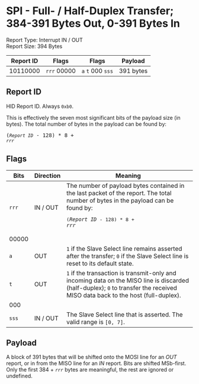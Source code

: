 
# SPI - Full- / Half-Duplex Transfer; 384-391 Bytes Out, 0-391 Bytes In
Report Type: Interrupt IN / OUT<br />
Report Size: 394 Bytes

| Report ID | Flags | Flags | Payload |
|-----------|-------|-------|---------|
| 10110000 | `rrr`&nbsp;00000 | `a`&nbsp;`t`&nbsp;000&nbsp;`sss` | 391 bytes |

## Report ID
HID Report ID.  Always `0xb0`.

This is effectively the seven most significant bits of the payload size (in bytes).  The total number of bytes in the payload can be found by: <pre>(*`Report ID`* - 128) * 8 + *`rrr`*</pre>

## Flags
| Bits  | Direction | Meaning |
|-------|-----------|---------|
| `rrr` | IN / OUT  | The number of payload bytes contained in the last packet of the report.  The total number of bytes in the payload can be found by: <pre>(*`Report ID`* - 128) * 8 + *`rrr`*</pre> |
| 00000 |          |                                                                       |
| `a`   | OUT      | `1` if the Slave Select line remains asserted after the transfer; `0` if the Slave Select line is reset to its default state. |
| `t`   | OUT      | `1` if the transaction is transmit-only and incoming data on the MISO line is discarded (half-duplex); `0` to transfer the received MISO data back to the host (full-duplex). |
| 000   |          |                                                                       |
| `sss` | IN / OUT | The Slave Select line that is asserted.  The valid range is `[0, 7]`. |

## Payload
A block of 391 bytes that will be shifted onto the MOSI line for an *OUT* report, or in from the MISO line for an *IN* report.  Bits are shifted MSb-first.  Only the first 384 + *`rrr`* bytes are meaningful, the rest are ignored or undefined.

